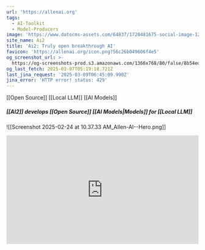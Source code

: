 ```yaml
---
url: 'https://allenai.org'
tags:
  - AI-Toolkit
  - Model-Producers
image: 'https://www.datocms-assets.com/64837/1720481675-social-image-1200x630.png'
site_name: Ai2
title: 'Ai2: Truly open breakthrough AI'
favicon: 'https://allenai.org/icon.png?56c26b049606f4e5'
og_screenshot_url: >-
  https://og-screenshots-prod.s3.amazonaws.com/1366x768/80/false/8b54ed35cac169b714cfa45cff5fa579288d1de6bfc48c244a8e0cfcc4fa59d5.jpeg
og_last_fetch: 2025-03-07T05:19:18.721Z
last_jina_request: '2025-03-09T06:45:09.990Z'
jina_error: 'HTTP error! status: 429'
---
```

[[Open Source]] [[Local LLM]] [[AI Models]]

##### [[AI2]] develops [[Open Source]] [[AI Models|Models]] for [[Local LLM]]
![[Screenshot 2025-02-24 at 10.37.33 AM_Allen-AI--Hero.png]]


<iframe style="aspect-ratio:16/9;width:100%;height:auto" src="https://www.youtube.com/embed/P26xOoUuef4?si=s4QYDhLINBiYVpXx&amp;controls=0" title="YouTube video player" frameborder="0" allow="accelerometer; autoplay; clipboard-write; encrypted-media; gyroscope; picture-in-picture; web-share" referrerpolicy="strict-origin-when-cross-origin" allowfullscreen></iframe>
